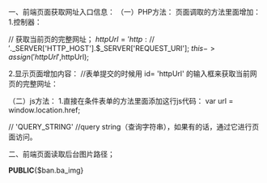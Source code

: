 
一、前端页面获取网址入口信息：
（一）PHP方法：
页面调取的方法里面增加：
1.控制器：

//        获取当前页的完整网址；
        $httpUrl='http://'.$_SERVER['HTTP_HOST'].$_SERVER['REQUEST_URI'];
        $this->assign('httpUrl',$httpUrl);

2.显示页面增加内容：
        //表单提交的时候用 id= 'httpUrl' 的输入框来获取当前网页的完整网址：
        <input type="hidden" value="{$httpUrl}" id="httpUrl"/>
        
（二）js方法：
1.直接在条件表单的方法里面添加这行js代码：
var url = window.location.href;




//        'QUERY_STRING'
//query string（查询字符串），如果有的话，通过它进行页面访问。


二、前端页面读取后台图片路径；

__PUBLIC__{$ban.ba_img}